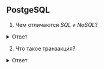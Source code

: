 ## PostgeSQL

1. Чем отличаются *SQL* и *NoSQL*?

<details>
  <summary>Ответ</summary>

- SQL БД имеют форму таблиц, используют структурированный язык запросов (Structured Query Language) для определения и обработки данных. В большинстве случаев SQL базы данных вертикально масштабируемые, то есть вы можете увеличивать нагрузку на отдельно взятый сервер, наращивая мощность центральных процессоров, объёмы ОЗУ или
системы хранения данных.

- NoSQL БД данные представляются в виде документов, пар «ключ-значение», графов или хранилищ wide-column. Вы можете создавать документы, не задавая их структуру заранее, каждый документ может обладать собственной структурой, у каждой базы данных может быть собственный синтаксис. Вы можете добавлять поля прямо во время работы с данными. NoSQL базы данных горизонтально масштабируемы. Это означает, что вы можете увеличивать трафик, распределяя его или добавляя больше серверов к вашей СУБД.
</details>

2. Что такое транзакция?

<details>
  <summary>Ответ</summary>

Транзакция — это набор операций в базе данных, которые должны быть либо все выполнены, либо все не выполнены. Транзакции применяются для обеспечения безопасности, верности и непротиворечивости данных в таблице.

</details>